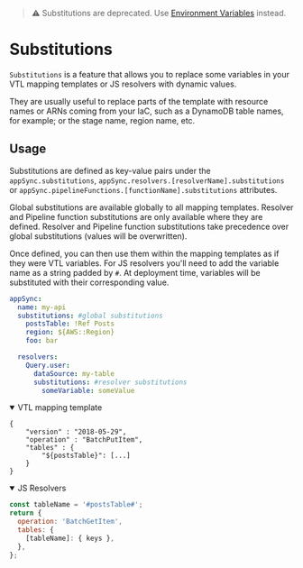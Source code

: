 > ⚠️ Substitutions are deprecated. Use [Environment Variables](./general-config.md) instead.

# Substitutions

`Substitutions` is a feature that allows you to replace some variables in your VTL mapping templates or JS resolvers with dynamic values.

They are usually useful to replace parts of the template with resource names or ARNs coming from your IaC, such as a DynamoDB table names, for example; or the stage name, region name, etc.

## Usage

Substitutions are defined as key-value pairs under the `appSync.substitutions`, `appSync.resolvers.[resolverName].substitutions` or `appSync.pipelineFunctions.[functionName].substitutions` attributes.

Global substitutions are available globally to all mapping templates. Resolver and Pipeline function substitutions are only available where they are defined. Resolver and Pipeline function substitutions take precedence over global substitutions (values will be overwritten).

Once defined, you can then use them within the mapping templates as if they were VTL variables. For JS resolvers you'll need to add the variable name as a string padded by `#`. At deployment time, variables will be substituted with their corresponding value.

```yaml
appSync:
  name: my-api
  substitutions: #global substitutions
    postsTable: !Ref Posts
    region: ${AWS::Region}
    foo: bar

  resolvers:
    Query.user:
      dataSource: my-table
      substitutions: #resolver substitutions
        someVariable: someValue
```

<details open>
  <summary>VTL mapping template</summary>

```vtl
{
    "version" : "2018-05-29",
    "operation" : "BatchPutItem",
    "tables" : {
        "${postsTable}": [...]
    }
}
```

</details>

<details open>
  <summary>JS Resolvers</summary>

```js
const tableName = '#postsTable#';
return {
  operation: 'BatchGetItem',
  tables: {
    [tableName]: { keys },
  },
};
```

</details>
